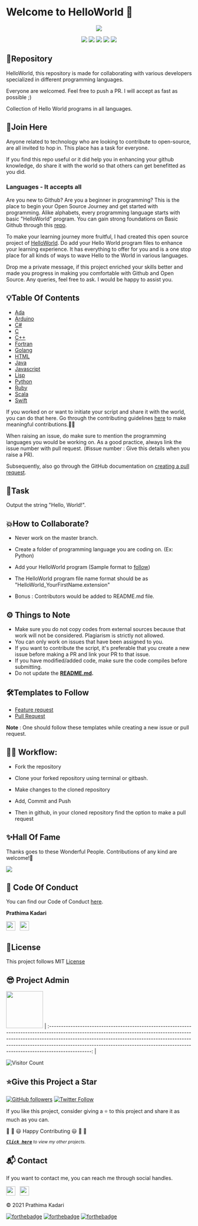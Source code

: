 # Welcome to HelloWorld 👋

<p align="center">
<img src="https://github.com/prathimacode-hub/prathimacode-hub/blob/main/CoverPhotos/HelloWorld.png"></a>
</p>
<p align="center">
<a href="https://github.com/prathimacode-hub"><img src="https://img.shields.io/badge/PRs-welcome-brightgreen.svg?style=flat&logo=github"></a> 
<a href="https://github.com/prathimacode-hub"><img src="https://img.shields.io/badge/Open%20Source-%F0%9F%A4%8D-Green"></a> 
<a href="https://github.com/prathimacode-hub"><img src="https://img.shields.io/static/v1.svg?label=Contributions&message=Welcome&color=0059b3&style=flat-square"></a>
<a href="https://github.com/prathimacode-hub/HelloWorld/graphs/contributors"><img src="https://img.shields.io/github/contributors-anon/prathimacode-hub/HelloWorld"></a>
<a href="https://github.com/prathimacode-hub"><img src="https://img.shields.io/maintenance/yes/2021"></a>
</p> 


<h2> 📌Repository</h2>

HelloWorld, this repository is made for collaborating with various developers specialized in different programming languages.

Everyone are welcomed. Feel free to push a PR. I will accept as fast as possible ;)

Collection of Hello World programs in all languages.


<h2> 🙌Join Here</h2>

Anyone related to technology who are looking to contribute to open-source, are all invited to hop in. This place has a task for everyone.

If you find this repo useful or it did help you in enhancing your github knowledge, do share it with the world so that others can get benefitted as you did.  

<h3> Languages - It accepts all </h3>

Are you new to Github? Are you a beginner in programming? This is the place to begin your Open Source Journey and get started with programming. Alike alphabets, every programming language starts with basic "HelloWorld" program. You can gain strong foundations on Basic Github through this [repo](https://github.com/prathimacode-hub).

To make your learning journey more fruitful, I had created this open source project of [HelloWorld](https://github.com/prathimacode-hub/HelloWorld). Do add your Hello World program files to enhance your learning experience. It has everything to offer for you and is a one stop place for all kinds of ways to wave Hello to the World in various languages.

Drop me a private message, if this project enriched your skills better and made you progress in making you comfortable with Github and Open Source. Any queries, feel free to ask. I would be happy to assist you.


<h2> 💡Table Of Contents</h2>

- [Ada](https://github.com/prathimacode-hub/HelloWorld/tree/main/Ada)
- [Arduino](https://github.com/prathimacode-hub/HelloWorld/tree/main/Arduino)
- [C#](https://github.com/prathimacode-hub/HelloWorld/tree/main/C%23)
- [C](https://github.com/prathimacode-hub/HelloWorld/tree/main/C)
- [C++](https://github.com/prathimacode-hub/HelloWorld/tree/main/C%2B%2B)
- [Fortran](https://github.com/prathimacode-hub/HelloWorld/tree/main/Fortran)
- [Golang](https://github.com/prathimacode-hub/HelloWorld/tree/main/Golang)
- [HTML](https://github.com/prathimacode-hub/HelloWorld/tree/main/HTML)
- [Java](https://github.com/prathimacode-hub/HelloWorld/tree/main/Java)
- [Javascript](https://github.com/prathimacode-hub/HelloWorld/tree/main/JavaScript)
- [Lisp](https://github.com/prathimacode-hub/HelloWorld/tree/main/Lisp)
- [Python](https://github.com/prathimacode-hub/HelloWorld/tree/main/Python)
- [Ruby](https://github.com/prathimacode-hub/HelloWorld/tree/main/Ruby)
- [Scala](https://github.com/prathimacode-hub/HelloWorld/tree/main/Scala)
- [Swift](https://github.com/prathimacode-hub/HelloWorld/tree/main/Swift)

If you worked on or want to initiate your script and share it with the world, you can do that here. Go through the contributing guidelines [here](https://github.com/prathimacode-hub/HelloWorld/blob/main/CONTRIBUTING.md) to make meaningful contributions.👩‍💻

When raising an issue, do make sure to mention the programming languages you would be working on. As a good practice, always link the issue number with pull request. (#issue number : Give this details when you raise a PR).

Subsequently, also go through the GitHub documentation on [creating a pull request](https://help.github.com/en/github/collaborating-with-issues-and-pull-requests/creating-a-pull-request).


<h2>📌Task</h2>

Output the string "Hello, World!".


<h2>💥How to Collaborate?</h2>

- Never work on the master branch. 

- Create a folder of programming language you are coding on. (Ex: Python)

- Add your HelloWorld program (Sample format to [follow](https://github.com/prathimacode-hub/HelloWorld/blob/main/Arduino/HelloWorld_Prathima.ino))

- The HelloWorld program file name format should be as "HelloWorld_YourFirstName.extension"

- Bonus : Contributors would be added to README.md file.


<h2>⚙️ Things to Note</h2>

* Make sure you do not copy codes from external sources because that work will not be considered. Plagiarism is strictly not allowed.
* You can only work on issues that have been assigned to you.
* If you want to contribute the script, it's preferable that you create a new issue before making a PR and link your PR to that issue.
* If you have modified/added code, make sure the code compiles before submitting.
* Do not update the **[README.md](https://github.com/prathimacode-hub/HelloWorld/blob/main/README.md).**


<h2>🛠Templates to Follow</h2>

- [Feature request](https://github.com/prathimacode-hub/HelloWorld/blob/main/.github/issue_template/feature_request.md)
- [Pull Request](https://github.com/prathimacode-hub/HelloWorld/blob/main/.github/pullrequest_template.md)

**Note** : One should follow these templates while creating a new issue or pull request. 


<h2>👨‍💻 Workflow:</h2>

- Fork the repository

- Clone your forked repository using terminal or gitbash.

- Make changes to the cloned repository

- Add, Commit and Push

- Then in github, in your cloned repository find the option to make a pull request


<h2>✨Hall Of Fame</h2>   

Thanks goes to these Wonderful People. Contributions of any kind are welcome!🚀 

<!-- ALL-CONTRIBUTORS-LIST:START - Do not remove or modify this section -->
<!-- prettier-ignore-start -->
<!-- markdownlint-disable -->

<a href="https://github.com/prathimacode-hub/HelloWorld/graphs/contributors">
  <img src="https://contrib.rocks/image?repo=prathimacode-hub/HelloWorld" />
</a>

<!-- markdownlint-enable -->
<!-- prettier-ignore-end -->
<!-- ALL-CONTRIBUTORS-LIST:END -->


<h2>📜 Code Of Conduct</h2>

You can find our Code of Conduct [here](https://github.com/prathimacode-hub/HelloWorld/blob/main/CODE_OF_CONDUCT.md).


**Prathima Kadari**

<a href="https://twitter.com/prathimak88"><img src="https://upload.wikimedia.org/wikipedia/fr/thumb/c/c8/Twitter_Bird.svg/1200px-Twitter_Bird.svg.png" width="25"></img></a>&nbsp;&nbsp; <a href="https://www.linkedin.com/in/prathima-kadari/"><img src="https://www.felberpr.com/wp-content/uploads/linkedin-logo.png" width="25"></img></a>


<h2> 📝License</h2>

This project follows MIT [License](LICENSE)


<h2> 😎 Project Admin</h2>

<a href="https://github.com/prathimacode-hub"><img src="https://github.com/prathimacode-hub/prathimacode-hub/blob/main/Prathima%20updated%20profile%20pic.jpg" width=100px height=100px /></a>
| :------------------------------------------------------------------------------------------------------------------------------------------------------------------------------------------------------------------------------------------------------------------------------------------------------------------------------------------: |

![Visitor Count](https://profile-counter.glitch.me/{prathimacode-hub}/count.svg)


<h2>⭐Give this Project a Star</h2>

[![GitHub followers](https://img.shields.io/github/followers/prathimacode-hub.svg?label=Follow%20@prathimacode-hub&style=social)](https://github.com/prathimak88/)  [![Twitter Follow](https://img.shields.io/twitter/follow/prathimak88?style=social)](https://twitter.com/prathimak88)

If you like this project, consider giving a ⭐ to this project and share it as much as you can.

🎉 🎊 😃 Happy Contributing 😃 🎊 🎉

<sup><kbd>***[Click here](https://github.com/prathimacode-hub/prathimacode-hub/blob/main/PROJECTS.md)***</kbd> *to view my other projects.</sup>* <br>
</td>


<h2>📬 Contact</h2>

If you want to contact me, you can reach me through social handles.

<a href="https://twitter.com/prathimak88"><img src="https://upload.wikimedia.org/wikipedia/fr/thumb/c/c8/Twitter_Bird.svg/1200px-Twitter_Bird.svg.png" width="25"></img></a>&nbsp;&nbsp; <a href="https://www.linkedin.com/in/prathima-kadari/"><img src="https://www.felberpr.com/wp-content/uploads/linkedin-logo.png" width="25"></img></a>


© 2021 Prathima Kadari


[![forthebadge](https://forthebadge.com/images/badges/built-with-love.svg)](https://forthebadge.com) [![forthebadge](https://forthebadge.com/images/badges/built-by-developers.svg)](https://forthebadge.com) [![forthebadge](https://forthebadge.com/images/badges/built-with-swag.svg)](https://forthebadge.com)
